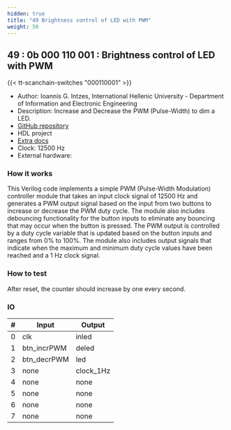 ```yaml
---
hidden: true
title: "49 Brightness control of LED with PWM"
weight: 50
---
```


## 49 : 0b 000 110 001 : Brightness control of LED with PWM

{{< tt-scanchain-switches "000110001" >}}

* Author: Ioannis G. Intzes, International Hellenic University - Department of Information and Electronic Engineering
* Description: Increase and Decrease the PWM (Pulse-Width) to dim a LED.
* [GitHub repository](https://github.com/IoannisIn/tt03-verilog-pwm)
* HDL project
* [Extra docs]()
* Clock: 12500 Hz
* External hardware: 



### How it works

This Verilog code implements a simple PWM (Pulse-Width Modulation) controller module that takes an input clock signal of 12500 Hz and generates a PWM output signal based on the input from two buttons to increase or decrease the PWM duty cycle. The module also includes debouncing functionality for the button inputs to eliminate any bouncing that may occur when the button is pressed. The PWM output is controlled by a duty cycle variable that is updated based on the button inputs and ranges from 0% to 100%. The module also includes output signals that indicate when the maximum and minimum duty cycle values have been reached and a 1 Hz clock signal.


### How to test

After reset, the counter should increase by one every second.


### IO

| # | Input        | Output       |
|---|--------------|--------------|
| 0 | clk  | inled |
| 1 | btn_incrPWM  | deled |
| 2 | btn_decrPWM  | led |
| 3 | none  | clock_1Hz |
| 4 | none  | none |
| 5 | none  | none |
| 6 | none  | none |
| 7 | none  | none |
